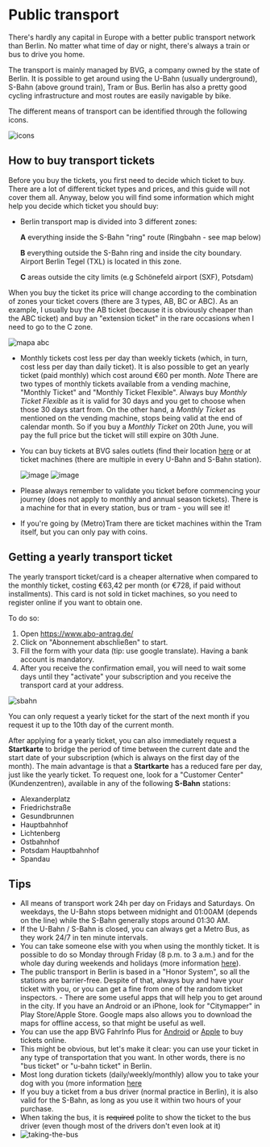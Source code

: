 # Public transport

There's hardly any capital in Europe with a better public transport network than Berlin. No matter what time of day or night, there's always a train or bus to drive you home.

The transport is mainly managed by BVG, a company owned by the state of Berlin. It is possible to get around using the U-Bahn (usually underground), S-Bahn (above ground train), Tram or Bus. Berlin has also a pretty good cycling infrastructure and most routes are easily navigable by bike.

The different means of transport can be identified through the following icons.

![icons](https://cloud.githubusercontent.com/assets/2975955/17560078/fd119d6e-5f20-11e6-9bea-dea79e3aa4db.png)

## How to buy transport tickets

Before you buy the tickets, you first need to decide which ticket to buy. There are a lot of different ticket types and prices, and this guide will not cover them all. Anyway, below you will find some information which might help you decide which ticket you should buy:

- Berlin transport map is divided into 3 different zones:

  **A** everything inside the S-Bahn "ring" route (Ringbahn - see map below)

  **B** everything outside the S-Bahn ring and inside the city boundary. Airport Berlin Tegel (TXL) is located in this zone.

  **C** areas outside the city limits (e.g Schönefeld airport (SXF), Potsdam)

When you buy the ticket its price will change according to the combination of zones your ticket covers (there are 3 types, AB, BC or ABC). As an example, I usually buy the AB ticket (because it is obviously cheaper than the ABC ticket) and buy an "extension ticket" in the rare occasions when I need to go to the C zone.

![mapa abc](https://cloud.githubusercontent.com/assets/2975955/17400833/81c83ad0-5a4a-11e6-9e8e-e4e1731cb51c.png)

- Monthly tickets cost less per day than weekly tickets (which, in turn, cost less per day than daily ticket). It is also possible to get an yearly ticket (paid monthly) which cost around €60 per month. *Note* There are two types of monthly tickets available from a vending machine, "Monthly Ticket" and "Monthly Ticket Flexible". Always buy *Monthly Ticket Flexible* as it is valid for 30 days and you get to choose when those 30 days start from. On the other hand, a _Monthly Ticket_ as mentioned on the vending machine, stops being valid at the end of calendar month. So if you buy a _Monthly Ticket_ on 20th June, you will pay the full price but the ticket will still expire on 30th June. 

- You can buy tickets at BVG sales outlets (find their location [here](https://www.bvg.de/en/Tickets/Other-ways-to-buy/At-sales-outlets) or at ticket machines (there are multiple in every U-Bahn and S-Bahn station).

  ![image](https://cloud.githubusercontent.com/assets/2975955/17400420/07babecc-5a48-11e6-8303-e837b419a7b8.png)
  ![image](https://cloud.githubusercontent.com/assets/2975955/21357252/d11d403e-c6d4-11e6-9c5e-7d1e3e68efbf.png)

- Please always remember to validate  you ticket before commencing your journey (does not apply to monthly and annual season tickets). There is a machine for that in every station, bus or tram - you will see it!

- If you're going by (Metro)Tram there are ticket machines within the Tram itself, but you can only pay with coins.

## Getting a yearly transport ticket

The yearly transport ticket/card is a cheaper alternative when compared to the monthly ticket, costing €63,42 per month (or €728, if paid without installments).
This card is not sold in ticket machines, so you need to register online if you want to obtain one.

To do so:

  1. Open https://www.abo-antrag.de/
  2. Click on "Abonnement abschließen" to start.
  3. Fill the form with your data (tip: use google translate). Having a bank account is mandatory.
  4. After you receive the confirmation email, you will need to wait some days until they "activate" your subscription and you receive the transport card at your address.

![sbahn](https://cloud.githubusercontent.com/assets/2975955/21577255/c1620f34-cf54-11e6-9859-ebad96aca928.gif)

You can only request a yearly ticket for the start of the next month if you request it up to the 10th day of the current month.

After applying for a yearly ticket, you can also immediately request a **Startkarte** to bridge the period of time between the current date and the start date of your subscription (which is always on the first day of the month). The main advantage is that a **Startkarte** has a reduced fare per day, just like the yearly ticket. To request one, look for a "Customer Center" (Kundenzentren), available in any of the following **S-Bahn** stations:

  - Alexanderplatz
  - Friedrichstraße
  - Gesundbrunnen
  - Hauptbahnhof
  - Lichtenberg
  - Ostbahnhof
  - Potsdam Hauptbahnhof
  - Spandau

## Tips

- All means of transport work 24h per day on Fridays and Saturdays. On weekdays, the U-Bahn stops between midnight and 01:00AM (depends on the line) while the S-Bahn generally stops around 01:30 AM.
- If the U-Bahn / S-Bahn is closed, you can always get a Metro Bus, as they work 24/7 in ten minute intervals.
- You can take someone else with you when using the monthly ticket. It is possible to do so Monday through Friday (8 p.m. to 3 a.m.) and for the whole day during weekends and holidays (more information [here](http://www.s-bahn-berlin.de/aboundtickets/vbb_umweltkarte_im_abo.htm)).
- The public transport in Berlin is based in a "Honor System", so all the stations are barrier-free. Despite of that, always buy and have your ticket with you, or you can get a fine from one of the random ticket inspectors.  - There are some useful apps that will help you to get around in the city. If you have an Android or an iPhone, look for "Citymapper" in Play Store/Apple Store. Google maps also allows you to download the maps for offline access, so that might be useful as well.
- You can use the app BVG FahrInfo Plus for [Android](https://play.google.com/store/apps/details?id=de.eos.uptrade.android.fahrinfo.berlin) or [Apple](https://itunes.apple.com/de/app/bvg-fahrinfo-plus-berlin/id284971745?l=en&mt=8) to buy tickets online.
- This might be obvious, but let's make it clear: you can use your ticket in any type of transportation that you want. In other words, there is no "bus ticket" or "u-bahn ticket" in Berlin.
- Most long duration tickets (daily/weekly/monthly) allow you to take your dog with you (more information [here](https://www.bvg.de/en/Tickets/conditions-of-carriage)
- If you buy a ticket from a bus driver (normal practice in Berlin), it is also valid for the S-Bahn, as long as you use it within two hours of your purchase.
- When taking the bus, it is ~~required~~ polite to show the ticket to the bus driver (even though most of the drivers don't even look at it)
- ![taking-the-bus](https://cloud.githubusercontent.com/assets/2975955/21542148/17b0b326-cdbc-11e6-9496-6f886919a271.gif)
